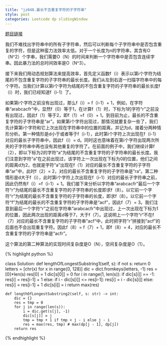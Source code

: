 ```yaml
---
title: "jz048.最长不含重复字符的子字符串"
style: post
categories: Leetcode dp slidingWindow
---
```


[题目链接](https://leetcode-cn.com/problems/zui-chang-bu-han-zhong-fu-zi-fu-de-zi-zi-fu-chuan-lcof/)

我们不难找出字符串中的所有子字符串，然后可以判断每个子字符串中是否包含重复的字符，但是这种蛮力法效率太低。对于一个长度为n的字符串，其含有O（N^2）个字串，我们需要O（N）的时间来判断一个字符串中是否包含连续字串。因此暴力法的总时间效率是O（N^3）。

接下来我们用动态规划算法来提高效率，首先定义函数f（i）表示以第i个字符为结尾的不包含重复字符的子字符串的最长长度。我们从左到右逐一扫描字符串中的每个字符。当我们计算以第i个字符为结尾的不包含重复字符的子字符串的最长长度f（i）时，我们已经知道f（i-1）了。

如果第i个字符之前没有出现过，那么f（i）= f（i-1）+ 1，例如，在字符串“arabcacfr”中，显然f（0）等于1，在计算f（1）时，下标为1的字符“r”之前没有出现过，因此f（1）等于2，即f（1）=f（0）+ 1。到目前为止，最长的不含重复字符的子字符串是“ar”。如果第i个字符出现过，那情况就要复杂一些了，我们先计算第i个字符和它上次出现在字符串中的位置的距离，并记为d，接着分两种情形分析。第一种情形是d小于或者等于f（i-1），此时第i个字符上次出现在f（i-1）对应的最长子字符串中，因此f（i）= d。同时这也意味着在第i个字符出现两次所夹的子字符串中再也没有其他重复的字符了。在前面的例子中，我们继续计算f（2），即以下标为2的字符“a”为结尾的不含重复字符的子字符串的最长长度。我们注意到字符“a”在之前出现过，该字符上一次出现在下标为0的位置，他们之间的距离d为2，也就是字符“a”出现在f（1）对应的最长不含重复字符的子字符串“ar”中，此时f（2）= 2，对应的最长不含重复字符的子字符串是”ra“。第二种情形是d大于f（i），此时第i个字符上次出现在f（i-1）对应的最长子字符串之前，因此仍然有f（i）=f（i-1）+ 1。我们接下来分析以字符串“arabcacfr”最后一个字符“r”为结尾的最长不含重复字符的子字符串的长度即求f（8）。以它前一个字符“r”为结尾的最长不含重复字符的子字符串的长度，即求f（8）。以它前一个字符“f”为结尾的最长的不含重复字符的子字符串是“acf”，因此f（7）= 3。我们注意到最后一个字符“r”之前在字符串“arabcacfr”中出现过，上一次出现在下标为1的位置，因此两次出现的距离d等于7，大于f（7）。这说明上一个字符“r“不在f（7）对应的最长不含重复字符的子字符串”acf“中，此时把字符”r”拼接到“acf”的后面也不会出现重复字符。因此f（8）= f（7）+ 1，即f（8）= 4，对应的最长不含重复字符的子字符串是“acfr”。

这个算法的第二种算法的实现时间复杂度是O（N），空间复杂度是O（1）。

{% highlight python %}

class Solution:
    def lengthOfLongestSubstring1(self, s):
        if not s:
            return 0
        letters = [chr(x) for x in range(0, 128)]
        dic = dict.fromkeys(letters, -1)
        res = [0]*len(s)
        res[0] = 1
        dic[s[0]] = 0
        for i in range(1, len(s)):
            if dic[s[i]] == -1:
                res[i] = res[i-1] + 1
            else:
                if i - dic[s[i]] <= res[i-1]:
                    res[i] = i - dic[s[i]]
                else:
                    res[i] = res[i-1] + 1
            dic[s[i]] = i
        return max(res)

    def lengthOfLongestSubstring2(self, s: str) -> int:
        dic = {}
        res = tmp = 0
        for j in range(len(s)):
            i = dic.get(s[j], -1)
            dic[s[j]] = j
            tmp = tmp + 1 if tmp < j - i else j - i
            res = max(res, tmp) # max(dp[j - 1], dp[j])
        return res

{% endhighlight %}

